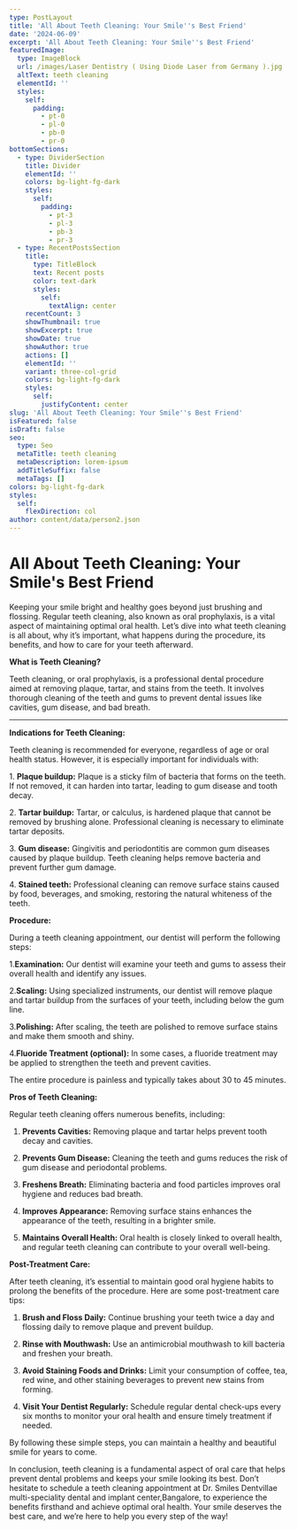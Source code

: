 ```yaml
---
type: PostLayout
title: 'All About Teeth Cleaning: Your Smile''s Best Friend'
date: '2024-06-09'
excerpt: 'All About Teeth Cleaning: Your Smile''s Best Friend'
featuredImage:
  type: ImageBlock
  url: /images/Laser Dentistry ( Using Diode Laser from Germany ).jpg
  altText: teeth cleaning
  elementId: ''
  styles:
    self:
      padding:
        - pt-0
        - pl-0
        - pb-0
        - pr-0
bottomSections:
  - type: DividerSection
    title: Divider
    elementId: ''
    colors: bg-light-fg-dark
    styles:
      self:
        padding:
          - pt-3
          - pl-3
          - pb-3
          - pr-3
  - type: RecentPostsSection
    title:
      type: TitleBlock
      text: Recent posts
      color: text-dark
      styles:
        self:
          textAlign: center
    recentCount: 3
    showThumbnail: true
    showExcerpt: true
    showDate: true
    showAuthor: true
    actions: []
    elementId: ''
    variant: three-col-grid
    colors: bg-light-fg-dark
    styles:
      self:
        justifyContent: center
slug: 'All About Teeth Cleaning: Your Smile''s Best Friend'
isFeatured: false
isDraft: false
seo:
  type: Seo
  metaTitle: teeth cleaning
  metaDescription: lorem-ipsum
  addTitleSuffix: false
  metaTags: []
colors: bg-light-fg-dark
styles:
  self:
    flexDirection: col
author: content/data/person2.json
---
```



# **All About Teeth Cleaning: Your Smile's Best Friend**

Keeping your smile bright and healthy goes beyond just brushing and flossing. Regular teeth cleaning, also known as oral prophylaxis, is a vital aspect of maintaining optimal oral health. Let’s dive into what teeth cleaning is all about, why it’s important, what happens during the procedure, its benefits, and how to care for your teeth afterward.


**What is Teeth Cleaning?**

Teeth cleaning, or oral prophylaxis, is a professional dental procedure aimed at removing plaque, tartar, and stains from the teeth. It involves thorough cleaning of the teeth and gums to prevent dental issues like cavities, gum disease, and bad breath.

****

**Indications for Teeth Cleaning:**

Teeth cleaning is recommended for everyone, regardless of age or oral health status. However, it is especially important for individuals with:

1\. **Plaque buildup:** Plaque is a sticky film of bacteria that forms on the teeth. If not removed, it can harden into tartar, leading to gum disease and tooth decay.

2\. **Tartar buildup:** Tartar, or calculus, is hardened plaque that cannot be removed by brushing alone. Professional cleaning is necessary to eliminate tartar deposits.

3\. **Gum disease:** Gingivitis and periodontitis are common gum diseases caused by plaque buildup. Teeth cleaning helps remove bacteria and prevent further gum damage.

4\. **Stained teeth:** Professional cleaning can remove surface stains caused by food, beverages, and smoking, restoring the natural whiteness of the teeth.



**Procedure:**

During a teeth cleaning appointment, our dentist will perform the following steps:

1.**Examination:** Our dentist will examine your teeth and gums to assess their overall health and identify any issues.

2.**Scaling:** Using specialized instruments, our dentist will remove plaque and tartar buildup from the surfaces of your teeth, including below the gum line.

3.**Polishing:** After scaling, the teeth are polished to remove surface stains and make them smooth and shiny.

4.**Fluoride Treatment (optional):** In some cases, a fluoride treatment may be applied to strengthen the teeth and prevent cavities.

The entire procedure is painless and typically takes about 30 to 45 minutes.



**Pros of Teeth Cleaning:**

Regular teeth cleaning offers numerous benefits, including:

1.  **Prevents Cavities:** Removing plaque and tartar helps prevent tooth decay and cavities.

2.  **Prevents Gum Disease:** Cleaning the teeth and gums reduces the risk of gum disease and periodontal problems.

3.  **Freshens Breath:** Eliminating bacteria and food particles improves oral hygiene and reduces bad breath.

4.  **Improves Appearance:** Removing surface stains enhances the appearance of the teeth, resulting in a brighter smile.

5.  **Maintains Overall Health:** Oral health is closely linked to overall health, and regular teeth cleaning can contribute to your overall well-being.



**Post-Treatment Care:**

After teeth cleaning, it’s essential to maintain good oral hygiene habits to prolong the benefits of the procedure. Here are some post-treatment care tips:

1.  **Brush and Floss Daily:** Continue brushing your teeth twice a day and flossing daily to remove plaque and prevent buildup.

2.  **Rinse with Mouthwash:** Use an antimicrobial mouthwash to kill bacteria and freshen your breath.

3.  **Avoid Staining Foods and Drinks:** Limit your consumption of coffee, tea, red wine, and other staining beverages to prevent new stains from forming.

4.  **Visit Your Dentist Regularly:** Schedule regular dental check-ups every six months to monitor your oral health and ensure timely treatment if needed.

By following these simple steps, you can maintain a healthy and beautiful smile for years to come.

In conclusion, teeth cleaning is a fundamental aspect of oral care that helps prevent dental problems and keeps your smile looking its best. Don’t hesitate to schedule a teeth cleaning appointment at Dr. Smiles Dentvillae multi-speciality dental and implant center,Bangalore, to experience the benefits firsthand and achieve optimal oral health. Your smile deserves the best care, and we’re here to help you every step of the way!




